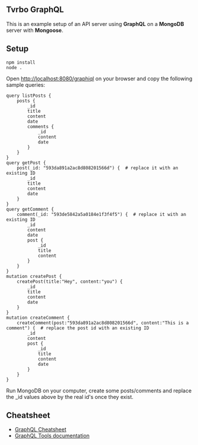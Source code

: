Tvrbo GraphQL
---

This is an example setup of an API server using **GraphQL** on a **MongoDB** server with **Mongoose**.

## Setup

	npm install
	node .

Open [http://localhost:8080/graphiql](http://localhost:8080/graphiql) on your browser and copy the following sample queries:

	query listPosts {
		posts {
			_id
			title
			content
			date
			comments {
				_id
				content
				date
			}
		}
	}
	query getPost {
		post(_id: "593da891a2ac8d808201566d") {  # replace it with an existing ID
			_id
			title
			content
			date
		}
	}
	query getComment {
		comment(_id: "593de5842a5a0184e1f3f4f5") {  # replace it with an existing ID
			_id
			content
			date
			post {
				_id
				title
				content
			}
		}
	}
	mutation createPost {
		createPost(title:"Hey", content:"you") {
			_id
			title
			content
			date
		}
	}
	mutation createComment {
		createComment(post:"593da891a2ac8d808201566d", content:"This is a comment") {  # replace the post id with an existing ID
			_id
			content
			post {
				_id
				title
				content
				date
			}
		}
	}

Run MongoDB on your computer, create some posts/comments and replace the _id values above by the real id's once they exist.


## Cheatsheet
* [GraphQL Cheatsheet](https://raw.githubusercontent.com/sogko/graphql-shorthand-notation-cheat-sheet/master/graphql-shorthand-notation-cheat-sheet.png)
* [GraphQL Tools documentation](http://dev.apollodata.com/tools/graphql-tools/resolvers.html)
